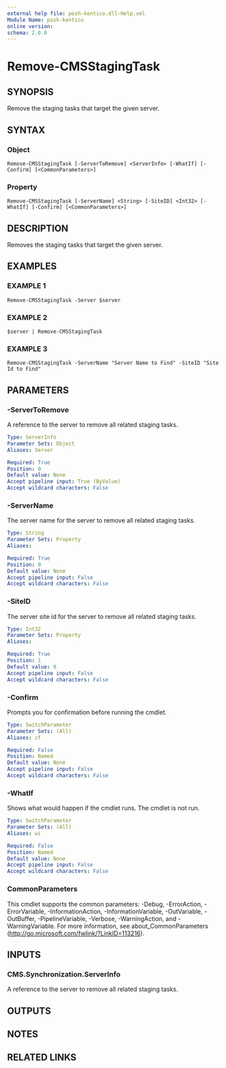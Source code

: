 ```yaml
---
external help file: posh-kentico.dll-Help.xml
Module Name: posh-kentico
online version:
schema: 2.0.0
---
```


# Remove-CMSStagingTask

## SYNOPSIS
Remove the staging tasks that target the given server.

## SYNTAX

### Object
```
Remove-CMSStagingTask [-ServerToRemove] <ServerInfo> [-WhatIf] [-Confirm] [<CommonParameters>]
```

### Property
```
Remove-CMSStagingTask [-ServerName] <String> [-SiteID] <Int32> [-WhatIf] [-Confirm] [<CommonParameters>]
```

## DESCRIPTION
Removes the staging tasks that target the given server.

## EXAMPLES

### EXAMPLE 1
```
Remove-CMSStagingTask -Server $server
```

### EXAMPLE 2
```
$server | Remove-CMSStagingTask
```

### EXAMPLE 3
```
Remove-CMSStagingTask -ServerName "Server Name to Find" -SiteID "Site Id to Find"
```

## PARAMETERS

### -ServerToRemove
A reference to the server to remove all related staging tasks.

```yaml
Type: ServerInfo
Parameter Sets: Object
Aliases: Server

Required: True
Position: 0
Default value: None
Accept pipeline input: True (ByValue)
Accept wildcard characters: False
```

### -ServerName
The server name for the server to remove all related staging tasks.

```yaml
Type: String
Parameter Sets: Property
Aliases:

Required: True
Position: 0
Default value: None
Accept pipeline input: False
Accept wildcard characters: False
```

### -SiteID
The server site id for the server to remove all related staging tasks.

```yaml
Type: Int32
Parameter Sets: Property
Aliases:

Required: True
Position: 1
Default value: 0
Accept pipeline input: False
Accept wildcard characters: False
```

### -Confirm
Prompts you for confirmation before running the cmdlet.

```yaml
Type: SwitchParameter
Parameter Sets: (All)
Aliases: cf

Required: False
Position: Named
Default value: None
Accept pipeline input: False
Accept wildcard characters: False
```

### -WhatIf
Shows what would happen if the cmdlet runs.
The cmdlet is not run.

```yaml
Type: SwitchParameter
Parameter Sets: (All)
Aliases: wi

Required: False
Position: Named
Default value: None
Accept pipeline input: False
Accept wildcard characters: False
```

### CommonParameters
This cmdlet supports the common parameters: -Debug, -ErrorAction, -ErrorVariable, -InformationAction, -InformationVariable, -OutVariable, -OutBuffer, -PipelineVariable, -Verbose, -WarningAction, and -WarningVariable.
For more information, see about_CommonParameters (http://go.microsoft.com/fwlink/?LinkID=113216).

## INPUTS

### CMS.Synchronization.ServerInfo
A reference to the server to remove all related staging tasks.

## OUTPUTS

## NOTES

## RELATED LINKS
